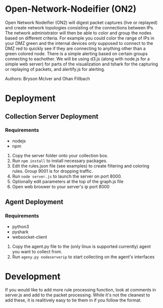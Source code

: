 # Open-Network-Nodeifier (ON2)
Open Network Nodeifier (ON2) will digest packet captures (live or replayed) and create network topologies consisting of the connections between IPs. The network administrator will then be able to color and group the nodes based on different criteria. For example you could color the range of IPs in your DMZ green and the internal devices only supposed to connect to the DMZ red to quickly see if they are connecting to anything other than a green colored node. There is a simple alerting based on certain groups connecting to eachother. We will be using d3.js (along with node.js for a simple web server) for parts of the visualization and tshark for the capturing or replaying of packets, and alertify.js for alerting.

Authors: Bryson McIver and Ohan Fillbach


# Deployment

## Collection Server Deployment

### Requirements
- nodejs
- npm

1. Copy the server folder onto your collection box.
2. Run `npm install` to install necessary packages.
3. Edit the rules.json file (see examples) to create filtering and coloring rules. Group 9001 is for dropping traffic.
4. Run `node server.js` to launch the server on port 8000.
5. Optionally edit parameters at the top of the graph.js file
6. Open web broswer to your server's ip port 8000


## Agent Deployment

### Requirements
- python3
- pyshark
- websocket-client

1. Copy the agent.py file to the (only linux is supported currently) agent you want to collect from.
2. Run `ageny.py nodeserverip` to start collecting on the agent's interfaces

# Development

If you would like to add more rule processing function, look at comments in server.js and add to the packet processing.
While it's not the cleanest to add these, it is realitively easy to tie them in if you follow the format.
